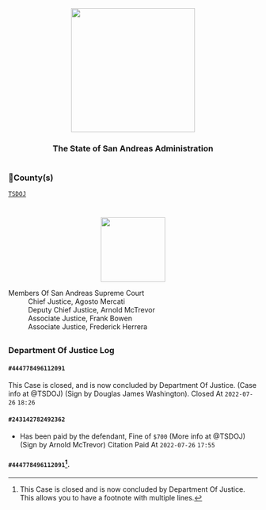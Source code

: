 <div align="center">
<img width="250" height="auto" src="https://forum.nes-newlife.de/wcf/image-proxy/?key=f0c867469b101ad75cd2f12f2b055a36eb57b55bdaaa536c7a77576c58b9ae87-aHR0cHM6Ly9pLmliYi5jby9zYndMVFZYL1l1WHRjVDIucG5n" />
</div>

<h3 align="center">The State of San Andreas Administration</h3>

#

### 🔰County(s) 
  
  [`TSDOJ`](https://github.com/NotKaarlo/FivePD-Reports/tree/main/TSDOJ)

#

<div align="center">
<img width="auto" height="130" src="https://justice-ls.xyz/wp-content/uploads/2020/07/doj-vector.png" />
</div>

<dl>
  <dt>Members Of San Andreas Supreme Court</dt>
  <dd>Chief Justice, Agosto Mercati</dd>
  <dd>Deputy Chief Justice, Arnold McTrevor</dd>
  <dd>Associate Justice, Frank Bowen</dd>
  <dd>Associate Justice, Frederick Herrera</dd>
</dl>

##

### Department Of Justice Log

#### `#444778496112091`
This Case is closed, and is now concluded by Department Of Justice.
(Case info at @TSDOJ) (Sign by Douglas James Washington).
Closed At `2022-07-26` `18:26`

#### `#243142782492362`
- Has been paid by the defendant, Fine of `$700`
(More info at @TSDOJ) (Sign by Arnold McTrevor)
Citation Paid At `2022-07-26` `17:55`

#### `#444778496112091`[^1].

[^1]:  This Case is closed and is now concluded by Department Of Justice.
  This allows you to have a footnote with multiple lines.
